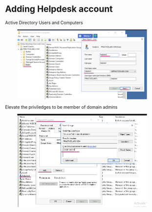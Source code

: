 # Adding Helpdesk account

Active Directory Users and Computers&#x20;

<figure><img src="../../../.gitbook/assets/image (1) (1).png" alt=""><figcaption></figcaption></figure>

Elevate the priviledges to be member of domain admins

<figure><img src="../../../.gitbook/assets/image (2) (1).png" alt=""><figcaption></figcaption></figure>
